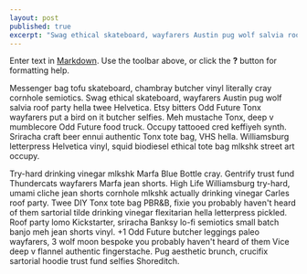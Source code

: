 ```yaml
---
layout: post
published: true
excerpt: "Swag ethical skateboard, wayfarers Austin pug wolf salvia roof party hella twee Helvetica."
---
```


Enter text in [Markdown](http://daringfireball.net/projects/markdown/). Use the toolbar above, or click the **?** button for formatting help.

Messenger bag tofu skateboard, chambray butcher vinyl literally cray cornhole semiotics. Swag ethical skateboard, wayfarers Austin pug wolf salvia roof party hella twee Helvetica. Etsy bitters Odd Future Tonx wayfarers put a bird on it butcher selfies. Meh mustache Tonx, deep v mumblecore Odd Future food truck. Occupy tattooed cred keffiyeh synth. Sriracha craft beer ennui authentic Tonx tote bag, VHS hella. Williamsburg letterpress Helvetica vinyl, squid biodiesel ethical tote bag mlkshk street art occupy.

Try-hard drinking vinegar mlkshk Marfa Blue Bottle cray. Gentrify trust fund Thundercats wayfarers Marfa jean shorts. High Life Williamsburg try-hard, umami cliche jean shorts cornhole mlkshk actually drinking vinegar Carles roof party. Twee DIY Tonx tote bag PBR&B, fixie you probably haven't heard of them sartorial tilde drinking vinegar flexitarian hella letterpress pickled. Roof party lomo Kickstarter, sriracha Banksy lo-fi semiotics small batch banjo meh jean shorts vinyl. +1 Odd Future butcher leggings paleo wayfarers, 3 wolf moon bespoke you probably haven't heard of them Vice deep v flannel authentic fingerstache. Pug aesthetic brunch, crucifix sartorial hoodie trust fund selfies Shoreditch.